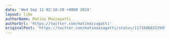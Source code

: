 ```yaml
---
date: 'Wed Sep 11 02:10:10 +0000 2019'
layout: like
authorName: Matías Mazzagatti
authorUrl: 'https://twitter.com/matimazzagatti'
originalPost: 'https://twitter.com/matimazzagatti/status/1171606832294584320'
---
```


